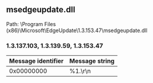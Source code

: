 ## msedgeupdate.dll

Path: \Program Files (x86)\Microsoft\EdgeUpdate\1.3.153.47\msedgeupdate.dll

### 1.3.137.103, 1.3.139.59, 1.3.153.47

Message identifier | Message string
--- | ---
0x00000000 | %1.\r\n
